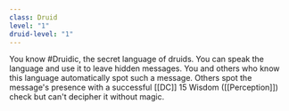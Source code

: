```yaml
---
class: Druid
level: "1"
druid-level: "1"
---
```

You know #Druidic, the secret language of druids. You can speak the language and use it to leave hidden messages. You and others who know this language automatically spot such a message. Others spot the message's presence with a successful [[DC]] 15 Wisdom ([[Perception]]) check but can't decipher it without magic.